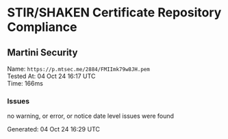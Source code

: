 # STIR/SHAKEN Certificate Repository Compliance

## Martini Security

Name: `https://p.mtsec.me/2884/FMIImk79w8JH.pem`\
Tested At: 04 Oct 24 16:17 UTC\
Time: 166ms

### Issues

no warning, or error, or notice date level issues were found

Generated: 04 Oct 24 16:29 UTC